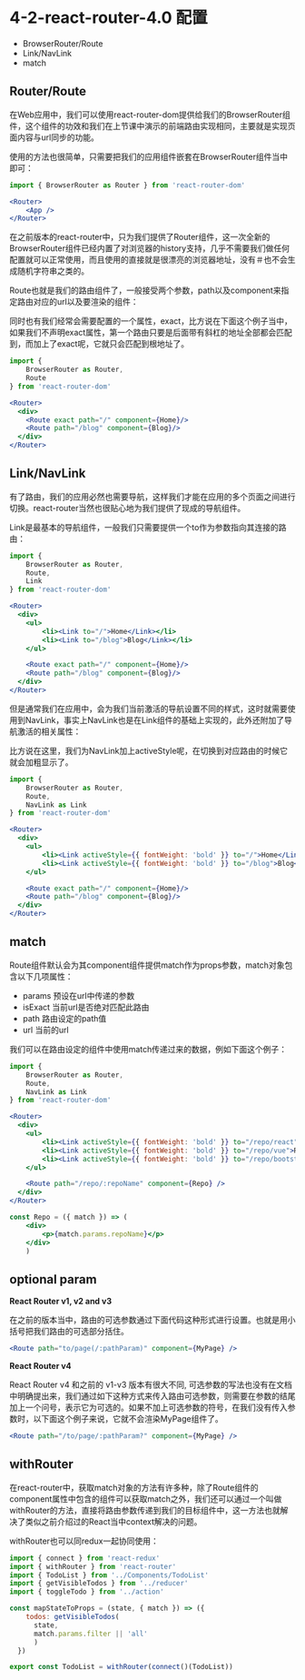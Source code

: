 # 4-2-react-router-4.0 配置

* BrowserRouter/Route
* Link/NavLink
* match

## Router/Route

在Web应用中，我们可以使用react-router-dom提供给我们的BrowserRouter组件，这个组件的功效和我们在上节课中演示的前端路由实现相同，主要就是实现页面内容与url同步的功能。

使用的方法也很简单，只需要把我们的应用组件嵌套在BrowserRouter组件当中即可：

```jsx
import { BrowserRouter as Router } from 'react-router-dom'

<Router>
    <App />
</Router>
```

在之前版本的react-router中，只为我们提供了Router组件，这一次全新的BrowserRouter组件已经内置了对浏览器的history支持，几乎不需要我们做任何配置就可以正常使用，而且使用的直接就是很漂亮的浏览器地址，没有＃也不会生成随机字符串之类的。

Route也就是我们的路由组件了，一般接受两个参数，path以及component来指定路由对应的url以及要渲染的组件：

同时也有我们经常会需要配置的一个属性，exact，比方说在下面这个例子当中，如果我们不声明exact属性，第一个路由只要是后面带有斜杠的地址全部都会匹配到，而加上了exact呢，它就只会匹配到根地址了。

```jsx
import {
    BrowserRouter as Router,
    Route
} from 'react-router-dom'

<Router>
  <div>
    <Route exact path="/" component={Home}/>
    <Route path="/blog" component={Blog}/>
  </div>
</Router>
```

## Link/NavLink

有了路由，我们的应用必然也需要导航，这样我们才能在应用的多个页面之间进行切换。react-router当然也很贴心地为我们提供了现成的导航组件。

Link是最基本的导航组件，一般我们只需要提供一个to作为参数指向其连接的路由：

```jsx
import {
    BrowserRouter as Router,
    Route,
    Link
} from 'react-router-dom'

<Router>
  <div>
    <ul>
        <li><Link to="/">Home</Link></li>
        <li><Link to="/blog">Blog</Link></li>
    </ul>

    <Route exact path="/" component={Home}/>
    <Route path="/blog" component={Blog}/>
  </div>
</Router>
```

但是通常我们在应用中，会为我们当前激活的导航设置不同的样式，这时就需要使用到NavLink，事实上NavLink也是在Link组件的基础上实现的，此外还附加了导航激活的相关属性：

比方说在这里，我们为NavLink加上activeStyle呢，在切换到对应路由的时候它就会加粗显示了。

```jsx
import {
    BrowserRouter as Router,
    Route,
    NavLink as Link
} from 'react-router-dom'

<Router>
  <div>
    <ul>
        <li><Link activeStyle={{ fontWeight: 'bold' }} to="/">Home</Link></li>
        <li><Link activeStyle={{ fontWeight: 'bold' }} to="/blog">Blog</Link></li>
    </ul>

    <Route exact path="/" component={Home}/>
    <Route path="/blog" component={Blog}/>
  </div>
</Router>
```

## match

Route组件默认会为其component组件提供match作为props参数，match对象包含以下几项属性：

* params 预设在url中传递的参数
* isExact 当前url是否绝对匹配此路由
* path 路由设定的path值
* url 当前的url

我们可以在路由设定的组件中使用match传递过来的数据，例如下面这个例子：

```jsx
import {
    BrowserRouter as Router,
    Route,
    NavLink as Link
} from 'react-router-dom'

<Router>
  <div>
    <ul>
        <li><Link activeStyle={{ fontWeight: 'bold' }} to="/repo/react">Repo:react</Link></li>
        <li><Link activeStyle={{ fontWeight: 'bold' }} to="/repo/vue">Repo:vue</Link></li>
        <li><Link activeStyle={{ fontWeight: 'bold' }} to="/repo/bootstrap">Repo:bootstrap</Link></li>
    </ul>

    <Route path="/repo/:repoName" component={Repo} />
  </div>
</Router>

const Repo = ({ match }) => (
    <div>
        <p>{match.params.repoName}</p>
    </div>
    )
```



## optional param

**React Router v1, v2 and v3**

在之前的版本当中，路由的可选参数通过下面代码这种形式进行设置。也就是用小括号把我们路由的可选部分括住。

```jsx
<Route path="to/page(/:pathParam)" component={MyPage} />
```

**React Router v4**

React Router v4 和之前的 v1-v3 版本有很大不同, 可选参数的写法也没有在文档中明确提出来，我们通过如下这种方式来传入路由可选参数，则需要在参数的结尾加上一个问号，表示它为可选的。如果不加上可选参数的符号，在我们没有传入参数时，以下面这个例子来说，它就不会渲染MyPage组件了。

```jsx
<Route path="/to/page/:pathParam?" component={MyPage} />
```

## withRouter

在react-router中，获取match对象的方法有许多种，除了Route组件的component属性中包含的组件可以获取match之外，我们还可以通过一个叫做withRouter的方法，直接将路由参数传递到我们的目标组件中，这一方法也就解决了类似之前介绍过的React当中context解决的问题。

withRouter也可以同redux一起协同使用：

```jsx
import { connect } from 'react-redux'
import { withRouter } from 'react-router'
import { TodoList } from '../Components/TodoList'
import { getVisibleTodos } from '../reducer'
import { toggleTodo } from '../action'

const mapStateToProps = (state, { match }) => ({
    todos: getVisibleTodos(
      state,
      match.params.filter || 'all'
      )
  })

export const TodoList = withRouter(connect()(TodoList))
```